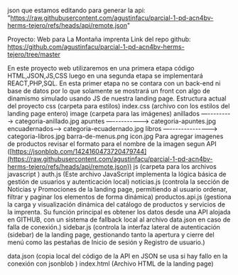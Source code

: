 json que estamos editando para generar la api:
"https://raw.githubusercontent.com/agustinfacu/parcial-1-pd-acn4bv-herms-tejero/refs/heads/api/remote.json"

Proyecto: Web para La Montaña imprenta
Link del repo github: https://github.com/agustinfacu/parcial-1-pd-acn4bv-herms-tejero/tree/master

En este proyecto web utilizaremos en una primera etapa código HTML,JSON,JS,CSS luego en una segunda etapa se implementará REACT,PHP,SQL.
En esta primer etapa no se contara con un back-end ni base de datos por lo que solamente se mostrará un front con algo de dinamismo simulado usando JS de nuestra landing page.
Estructura actual del proyecto
css (carpeta para estilos)
    index.css (archivo con los estilos del landing page entero)
image (carpeta para las imágenes)
    anillados —--------->	categoria-anillado.jpg
    apuntes —----------> categoria-apuntes.jpg
    encuadernados—-> categoria-ecuadernado.jpg
    libros —--------------> categoria-libros.jpg
barra-de-menus.png
icon.jpg
Para agregar imagenes de productos revisar el formato para el nombre de la imagen segun API ([https://jsonblob.com/1424160473720479744](https://raw.githubusercontent.com/agustinfacu/parcial-1-pd-acn4bv-herms-tejero/refs/heads/api/remote.json))
js (carpeta para los archivos javascript )
    auth.js (Este archivo JavaScript implementa la lógica básica de gestión de usuarios y autenticación local)
    noticias.js (controla la sección de Noticias y Promociones de la landing page, permitiendo al usuario ordenar, filtrar y paginar los elementos de forma dinámica)
    productos.api.js (gestiona la carga y visualización dinámica del catálogo de productos y servicios de la imprenta. Su función principal es obtener los datos desde una API alojada en GITHUB, con un sistema de fallback local al archivo data.json en caso de falla de conexión.)
    sidebar.js (controla la interfaz lateral de autenticación (sidebar) de la landing page, gestionando tanto la apertura y cierre del menú como las pestañas de Inicio de sesión y Registro de usuario.)

data.json (copia local del código de la API en JSON se usa si hay fallo en la conexión con jsonblob )
index.html (Archivo HTML de la landing page)




